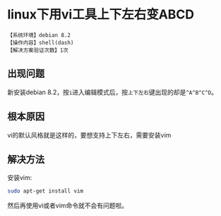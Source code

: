 # linux下用vi工具上下左右变ABCD
`【系统环境】debian 8.2`  
`【操作内容】shell(dash)`  
`【解决方案验证次数】1次`  
## <i class="fa fa-question-circle"></i> 出现问题
新安装debian 8.2，按`i`进入编辑模式后，按`上下左右`键出现的却是`^A^B^C^D`。
## <i class="fa fa-bullseye"></i> 根本原因
vi的默认风格就是这样的，要想支持上下左右，需要安装vim
## <i class="fa fa-check-circle"></i> 解决方法
安装vim:
```bash
sudo apt-get install vim
```
然后再使用vi或者vim命令就不会有问题啦。
